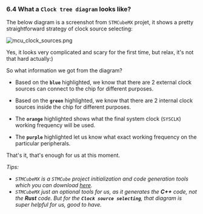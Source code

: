 ### <a name="what-a-clock-tree-digram-looks-like">6.4 What a `Clock tree diagram` looks like?</a>

The below diagram is a screenshot from `STMCubeMX` projet, it shows a pretty straightforward strategy of clock source selecting:

![mcu_clock_sources.png](../../images/mcu_clock_sources.png)

Yes, it looks very complicated and scary for the first time, but relax, it's not that hard actually:)

So what information we got from the diagram?   

- Based on the **`blue`** highlighted, we know that there are 2 external clock sources can connect to the chip for different purposes.

- Based on the **`green`** highlighted, we know that there are 2 internal clock sources inside the chip for different purposes.

- The **`orange`** highlighted shows what the final system clock (`SYSCLK`) working frequency will be used.

- The **`purple`** highlighted let us know what exact working frequency on the particular peripherals.

That's it, that's enough for us at this moment.

_Tips:_

- _`STMCubeMX` is a `STMCube` project initialization and code generation tools which you can download [here](https://www.st.com/en/development-tools/stm32cubemx.html)._
- _`STMCubeMX` just an optional tools for us, as it generates the **C++** code, not the **Rust** code. But for the **`Clock source selecting`**, that diagram is super helpful for us, good to have._
